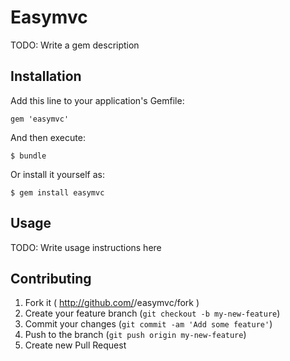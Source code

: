 # Easymvc

TODO: Write a gem description

## Installation

Add this line to your application's Gemfile:

    gem 'easymvc'

And then execute:

    $ bundle

Or install it yourself as:

    $ gem install easymvc

## Usage

TODO: Write usage instructions here

## Contributing

1. Fork it ( http://github.com/<my-github-username>/easymvc/fork )
2. Create your feature branch (`git checkout -b my-new-feature`)
3. Commit your changes (`git commit -am 'Add some feature'`)
4. Push to the branch (`git push origin my-new-feature`)
5. Create new Pull Request
